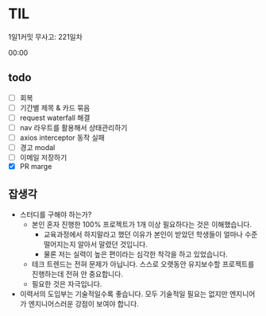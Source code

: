 # TIL

1일1커밋 무사고: 221일차

00:00

## todo

- [ ] 회복
- [ ] 기간별 제목 & 카드 묶음
- [ ] request waterfall 해결
- [ ] nav 라우트를 활용해서 상태관리하기
- [ ] axios interceptor 동작 실패
- [ ] 경고 modal
- [ ] 이메일 저장하기
- [x] PR marge

## 잡생각

- 스터디를 구해야 하는가?
  - 본인 혼자 진행한 100% 프로젝트가 1개 이상 필요하다는 것은 이해했습니다.
    - 교육과정에서 하지말라고 했던 이유가 본인이 받았던 학생들이 얼마나 수준떨어지는지 알아서 말렸던 것입니다.
    - 물론 저는 실력이 높은 편이라는 심각한 착각을 하고 있었습니다.
  - 테크 트렌드는 전혀 문제가 아닙니다. 스스로 오랫동안 유지보수할 프로젝트를 진행하는데 전혀 안 중요합니다.
  - 필요한 것은 자극입니다.
- 이력서의 도입부는 기술적일수록 좋습니다. 모두 기술적일 필요는 없지만 엔지니어가 엔지니어스러운 강점이 보여야 합니다.
